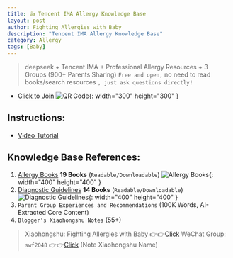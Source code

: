 ```yaml
---
title: 👍 Tencent IMA Allergy Knowledge Base
layout: post
author: Fighting Allergies with Baby
description: "Tencent IMA Allergy Knowledge Base"
category: Allergy
tags: [Baby]
---
```


> deepseek + Tencent IMA + Professional Allergy Resources + 3 Groups (900+ Parents Sharing)
> `Free and open,` no need to read books/search resources `, just ask questions directly!`

- [Click to Join](https://blog-1252538339.cos.ap-chengdu.myqcloud.com/minbao/assets/img/ima_qr.jpg)
![QR Code](https://blog-1252538339.cos.ap-chengdu.myqcloud.com/minbao/assets/img/ima_qr.jpg){: width="300" height="300" }

## Instructions:
- [Video Tutorial](http://xhslink.com/o/1b0fGInzrlP)

## Knowledge Base References:
1. [Allergy Books](https://blog-1252538339.cos.ap-chengdu.myqcloud.com/minbao/assets/img/minbao_books.jpg) **19 Books** (`Readable/Downloadable`)
   ![Allergy Books](https://blog-1252538339.cos.ap-chengdu.myqcloud.com/minbao/assets/img/minbao_books.jpg){: width="400" height="400" }
2. [Diagnostic Guidelines](https://blog-1252538339.cos.ap-chengdu.myqcloud.com/minbao/assets/img/minbao_medical.jpg) **14 Books** (`Readable/Downloadable`)
   ![Diagnostic Guidelines](https://blog-1252538339.cos.ap-chengdu.myqcloud.com/minbao/assets/img/minbao_medical.jpg){: width="400" height="400" }
3. `Parent Group Experiences and Recommendations` (100K Words, AI-Extracted Core Content)
4. `Blogger's Xiaohongshu Notes` (55+)


> Xiaohongshu: Fighting Allergies with Baby 👉👉[Click](https://xhslink.com/m/43HeRkphxsf)
> WeChat Group: `swf2048` 👉👉[Click](https://blog-1252538339.cos.ap-chengdu.myqcloud.com/minbao/assets/img/minbao_group.png) (Note Xiaohongshu Name)
